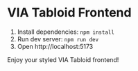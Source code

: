 # VIA Tabloid Frontend

1. Install dependencies: `npm install`
2. Run dev server: `npm run dev`
3. Open http://localhost:5173

Enjoy your styled VIA Tabloid frontend!